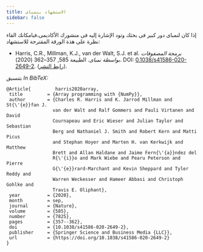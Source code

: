 ```yaml
---
title: الاستشهاد بنمباى
sidebar: false
---
```


إذا كان لنمباى دور كبير فى بحثك وتود الإشارة إليه فى منشورك الأكاديمى،فبامكانك القاء نظرة على هذة الورقة المقترحة للاستشهاد:

*  Harris, C.R., Millman, K.J., van der Walt, S.J. et al. _برمجة المصفوفات بواسطة نمباى_. الطبيعة 585, 357–362 (2020). DOI: [0.1038/s41586-020-2649-2](https://doi.org/10.1038/s41586-020-2649-2). ([رابط النشر](https://www.nature.com/articles/s41586-020-2649-2)).

_بتنسيق In BibTeX:_

 ``` 
@Article{         harris2020array,
  title         = {Array programming with {NumPy}},
  author        = {Charles R. Harris and K. Jarrod Millman and St{\'{e}}fan J.
                  van der Walt and Ralf Gommers and Pauli Virtanen and David
                  Cournapeau and Eric Wieser and Julian Taylor and Sebastian
                  Berg and Nathaniel J. Smith and Robert Kern and Matti Picus
                  and Stephan Hoyer and Marten H. van Kerkwijk and Matthew
                  Brett and Allan Haldane and Jaime Fern{\'{a}}ndez del
                  R{\'{i}}o and Mark Wiebe and Pearu Peterson and Pierre
                  G{\'{e}}rard-Marchant and Kevin Sheppard and Tyler Reddy and
                  Warren Weckesser and Hameer Abbasi and Christoph Gohlke and
                  Travis E. Oliphant},
  year          = {2020},
  month         = sep,
  journal       = {Nature},
  volume        = {585},
  number        = {7825},
  pages         = {357--362},
  doi           = {10.1038/s41586-020-2649-2},
  publisher     = {Springer Science and Business Media {LLC}},
  url           = {https://doi.org/10.1038/s41586-020-2649-2}
}
```
